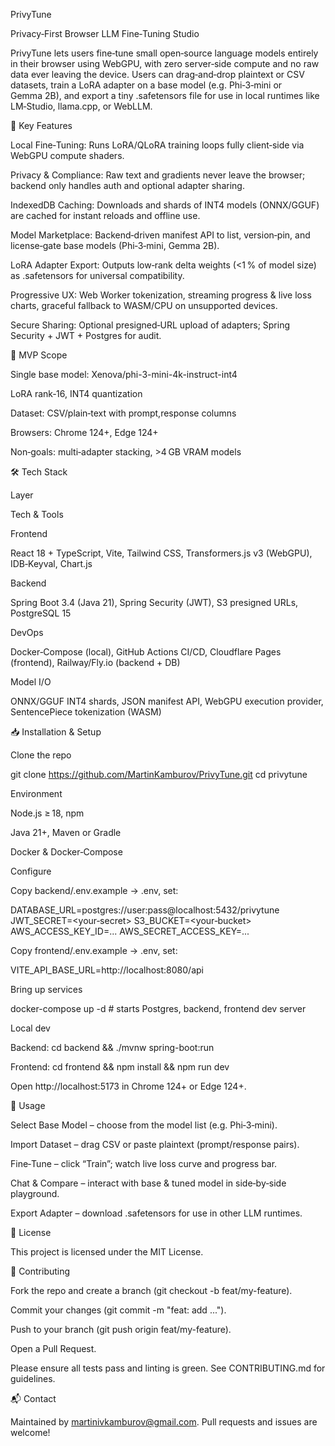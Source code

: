 PrivyTune

Privacy‑First Browser LLM Fine‑Tuning Studio

PrivyTune lets users fine‑tune small open‑source language models entirely in their browser using WebGPU, with zero server‑side compute and no raw data ever leaving the device. Users can drag‑and‑drop plaintext or CSV datasets, train a LoRA adapter on a base model (e.g. Phi‑3‑mini or Gemma 2B), and export a tiny .safetensors file for use in local runtimes like LM‑Studio, llama.cpp, or WebLLM.

🚀 Key Features

Local Fine‑Tuning: Runs LoRA/QLoRA training loops fully client‑side via WebGPU compute shaders.

Privacy & Compliance: Raw text and gradients never leave the browser; backend only handles auth and optional adapter sharing.

IndexedDB Caching: Downloads and shards of INT4 models (ONNX/GGUF) are cached for instant reloads and offline use.

Model Marketplace: Backend‑driven manifest API to list, version‑pin, and license‑gate base models (Phi‑3‑mini, Gemma 2B).

LoRA Adapter Export: Outputs low‑rank delta weights (<1 % of model size) as .safetensors for universal compatibility.

Progressive UX: Web Worker tokenization, streaming progress & live loss charts, graceful fallback to WASM/CPU on unsupported devices.

Secure Sharing: Optional presigned‑URL upload of adapters; Spring Security + JWT + Postgres for audit.

🎯 MVP Scope

Single base model: Xenova/phi-3-mini-4k-instruct-int4

LoRA rank‑16, INT4 quantization

Dataset: CSV/plain‑text with prompt,response columns

Browsers: Chrome 124+, Edge 124+

Non‑goals: multi‑adapter stacking, >4 GB VRAM models

🛠️ Tech Stack

Layer

Tech & Tools

Frontend

React 18 + TypeScript, Vite, Tailwind CSS, Transformers.js v3 (WebGPU), IDB‑Keyval, Chart.js

Backend

Spring Boot 3.4 (Java 21), Spring Security (JWT), S3 presigned URLs, PostgreSQL 15

DevOps

Docker‑Compose (local), GitHub Actions CI/CD, Cloudflare Pages (frontend), Railway/Fly.io (backend + DB)

Model I/O

ONNX/GGUF INT4 shards, JSON manifest API, WebGPU execution provider, SentencePiece tokenization (WASM)

📥 Installation & Setup

Clone the repo

git clone https://github.com/MartinKamburov/PrivyTune.git
cd privytune

Environment

Node.js ≥ 18, npm

Java 21+, Maven or Gradle

Docker & Docker‑Compose

Configure

Copy backend/.env.example → .env, set:

DATABASE_URL=postgres://user:pass@localhost:5432/privytune
JWT_SECRET=<your‑secret>
S3_BUCKET=<your‑bucket>
AWS_ACCESS_KEY_ID=...
AWS_SECRET_ACCESS_KEY=...

Copy frontend/.env.example → .env, set:

VITE_API_BASE_URL=http://localhost:8080/api

Bring up services

docker-compose up -d   # starts Postgres, backend, frontend dev server

Local dev

Backend: cd backend && ./mvnw spring-boot:run

Frontend: cd frontend && npm install && npm run dev

Open http://localhost:5173 in Chrome 124+ or Edge 124+.

📖 Usage

Select Base Model – choose from the model list (e.g. Phi‑3‑mini).

Import Dataset – drag CSV or paste plaintext (prompt/response pairs).

Fine‑Tune – click “Train”; watch live loss curve and progress bar.

Chat & Compare – interact with base & tuned model in side‑by‑side playground.

Export Adapter – download .safetensors for use in other LLM runtimes.

📄 License

This project is licensed under the MIT License.

🤝 Contributing

Fork the repo and create a branch (git checkout -b feat/my-feature).

Commit your changes (git commit -m "feat: add ...").

Push to your branch (git push origin feat/my-feature).

Open a Pull Request.

Please ensure all tests pass and linting is green. See CONTRIBUTING.md for guidelines.

📬 Contact

Maintained by martinivkamburov@gmail.com. Pull requests and issues are welcome!
